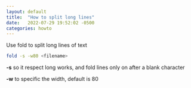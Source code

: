 ```yaml
---
layout: default
title:  "How to split long lines"
date:   2022-07-29 19:52:02 -0500
categories: howto
---
```


Use fold to split long lines of text

```bash
fold -s -w80 <filename>
```

**-s** so it respect long works, and fold lines only on after a blank character

**-w** to specific the width, default is 80

